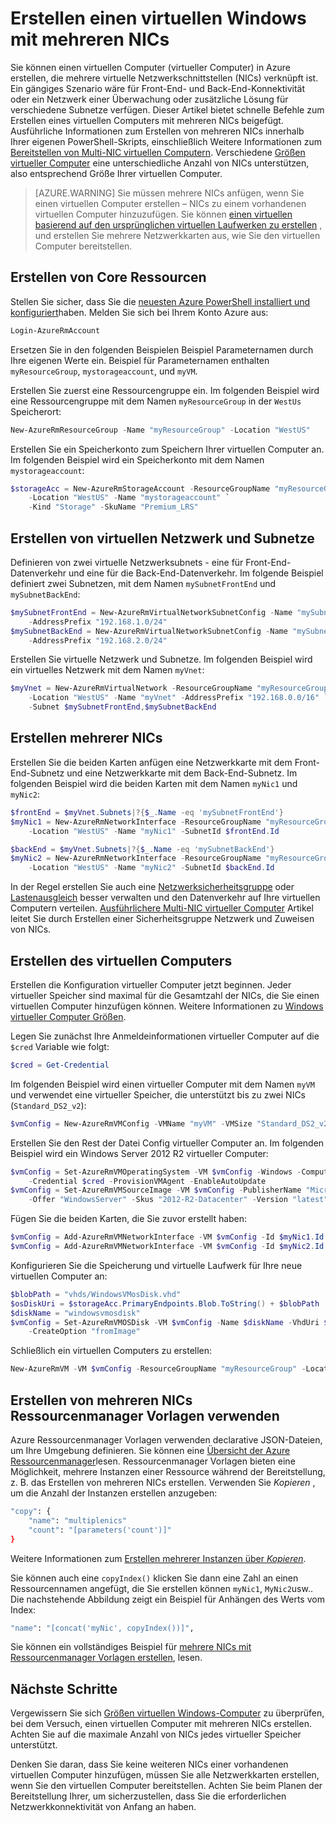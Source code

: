<properties
   pageTitle="Erstellen Sie einen virtuellen Windows mit mehreren NICs | Microsoft Azure"
   description="Informationen Sie zum Erstellen eines Windows virtuellen Computers mit mehreren NICs beigefügt Azure PowerShell oder Ressourcenmanager Vorlagen verwenden."
   services="virtual-machines-windows"
   documentationCenter=""
   authors="iainfoulds"
   manager="timlt"
   editor=""/>

<tags
   ms.service="virtual-machines-windows"
   ms.devlang="na"
   ms.topic="article"
   ms.tgt_pltfrm="vm-windows"
   ms.workload="infrastructure"
   ms.date="10/27/2016"
   ms.author="iainfou"/>

# <a name="creating-a-windows-vm-with-multiple-nics"></a>Erstellen einen virtuellen Windows mit mehreren NICs
Sie können einen virtuellen Computer (virtueller Computer) in Azure erstellen, die mehrere virtuelle Netzwerkschnittstellen (NICs) verknüpft ist. Ein gängiges Szenario wäre für Front-End- und Back-End-Konnektivität oder ein Netzwerk einer Überwachung oder zusätzliche Lösung für verschiedene Subnetze verfügen. Dieser Artikel bietet schnelle Befehle zum Erstellen eines virtuellen Computers mit mehreren NICs beigefügt. Ausführliche Informationen zum Erstellen von mehreren NICs innerhalb Ihrer eigenen PowerShell-Skripts, einschließlich Weitere Informationen zum [Bereitstellen von Multi-NIC virtuellen Computern](../virtual-network/virtual-network-deploy-multinic-arm-ps.md). Verschiedene [Größen virtueller Computer](virtual-machines-windows-sizes.md) eine unterschiedliche Anzahl von NICs unterstützen, also entsprechend Größe Ihrer virtuellen Computer.

>[AZURE.WARNING] Sie müssen mehrere NICs anfügen, wenn Sie einen virtuellen Computer erstellen – NICs zu einem vorhandenen virtuellen Computer hinzuzufügen. Sie können [einen virtuellen basierend auf den ursprünglichen virtuellen Laufwerken zu erstellen](virtual-machines-windows-vhd-copy.md) , und erstellen Sie mehrere Netzwerkkarten aus, wie Sie den virtuellen Computer bereitstellen.

## <a name="create-core-resources"></a>Erstellen von Core Ressourcen
Stellen Sie sicher, dass Sie die [neuesten Azure PowerShell installiert und konfiguriert](../powershell-install-configure.md)haben. Melden Sie sich bei Ihrem Konto Azure aus:

```powershell
Login-AzureRmAccount
```

Ersetzen Sie in den folgenden Beispielen Beispiel Parameternamen durch Ihre eigenen Werte ein. Beispiel für Parameternamen enthalten `myResourceGroup`, `mystorageaccount`, und `myVM`.

Erstellen Sie zuerst eine Ressourcengruppe ein. Im folgenden Beispiel wird eine Ressourcengruppe mit dem Namen `myResourceGroup` in der `WestUs` Speicherort:

```powershell
New-AzureRmResourceGroup -Name "myResourceGroup" -Location "WestUS"
```

Erstellen Sie ein Speicherkonto zum Speichern Ihrer virtuellen Computer an. Im folgenden Beispiel wird ein Speicherkonto mit dem Namen `mystorageaccount`:

```powershell
$storageAcc = New-AzureRmStorageAccount -ResourceGroupName "myResourceGroup" `
    -Location "WestUS" -Name "mystorageaccount" `
    -Kind "Storage" -SkuName "Premium_LRS" 
```

## <a name="create-virtual-network-and-subnets"></a>Erstellen von virtuellen Netzwerk und Subnetze
Definieren von zwei virtuelle Netzwerksubnets - eine für Front-End-Datenverkehr und eine für die Back-End-Datenverkehr. Im folgende Beispiel definiert zwei Subnetzen, mit dem Namen `mySubnetFrontEnd` und `mySubnetBackEnd`:

```powershell
$mySubnetFrontEnd = New-AzureRmVirtualNetworkSubnetConfig -Name "mySubnetFrontEnd" `
    -AddressPrefix "192.168.1.0/24"
$mySubnetBackEnd = New-AzureRmVirtualNetworkSubnetConfig -Name "mySubnetBackEnd" `
    -AddressPrefix "192.168.2.0/24"
```

Erstellen Sie virtuelle Netzwerk und Subnetze. Im folgenden Beispiel wird ein virtuelles Netzwerk mit dem Namen `myVnet`:

```powershell
$myVnet = New-AzureRmVirtualNetwork -ResourceGroupName "myResourceGroup" `
    -Location "WestUS" -Name "myVnet" -AddressPrefix "192.168.0.0/16" `
    -Subnet $mySubnetFrontEnd,$mySubnetBackEnd
```


## <a name="create-multiple-nics"></a>Erstellen mehrerer NICs
Erstellen Sie die beiden Karten anfügen eine Netzwerkkarte mit dem Front-End-Subnetz und eine Netzwerkkarte mit dem Back-End-Subnetz. Im folgenden Beispiel wird die beiden Karten mit dem Namen `myNic1` und `myNic2`:

```powershell
$frontEnd = $myVnet.Subnets|?{$_.Name -eq 'mySubnetFrontEnd'}
$myNic1 = New-AzureRmNetworkInterface -ResourceGroupName "myResourceGroup" `
    -Location "WestUS" -Name "myNic1" -SubnetId $frontEnd.Id

$backEnd = $myVnet.Subnets|?{$_.Name -eq 'mySubnetBackEnd'}
$myNic2 = New-AzureRmNetworkInterface -ResourceGroupName "myResourceGroup" `
    -Location "WestUS" -Name "myNic2" -SubnetId $backEnd.Id
```

In der Regel erstellen Sie auch eine [Netzwerksicherheitsgruppe](../virtual-network/virtual-networks-nsg.md) oder [Lastenausgleich](../load-balancer/load-balancer-overview.md) besser verwalten und den Datenverkehr auf Ihre virtuellen Computern verteilen. [Ausführlichere Multi-NIC virtueller Computer](../virtual-network/virtual-network-deploy-multinic-arm-ps.md) Artikel leitet Sie durch Erstellen einer Sicherheitsgruppe Netzwerk und Zuweisen von NICs.


## <a name="create-the-virtual-machine"></a>Erstellen des virtuellen Computers
Erstellen die Konfiguration virtueller Computer jetzt beginnen. Jeder virtueller Speicher sind maximal für die Gesamtzahl der NICs, die Sie einen virtuellen Computer hinzufügen können. Weitere Informationen zu [Windows virtueller Computer Größen](virtual-machines-windows-sizes.md). 

Legen Sie zunächst Ihre Anmeldeinformationen virtueller Computer auf die `$cred` Variable wie folgt:

```powershell
$cred = Get-Credential
```

Im folgenden Beispiel wird einen virtueller Computer mit dem Namen `myVM` und verwendet eine virtueller Speicher, die unterstützt bis zu zwei NICs (`Standard_DS2_v2`):

```powershell
$vmConfig = New-AzureRmVMConfig -VMName "myVM" -VMSize "Standard_DS2_v2"
```

Erstellen Sie den Rest der Datei Config virtueller Computer an. Im folgenden Beispiel wird ein Windows Server 2012 R2 virtueller Computer:

```powershell
$vmConfig = Set-AzureRmVMOperatingSystem -VM $vmConfig -Windows -ComputerName Te"MyVM" `
    -Credential $cred -ProvisionVMAgent -EnableAutoUpdate
$vmConfig = Set-AzureRmVMSourceImage -VM $vmConfig -PublisherName "MicrosoftWindowsServer" `
    -Offer "WindowsServer" -Skus "2012-R2-Datacenter" -Version "latest"
```

Fügen Sie die beiden Karten, die Sie zuvor erstellt haben:

```powershell
$vmConfig = Add-AzureRmVMNetworkInterface -VM $vmConfig -Id $myNic1.Id -Primary
$vmConfig = Add-AzureRmVMNetworkInterface -VM $vmConfig -Id $myNic2.Id
```

Konfigurieren Sie die Speicherung und virtuelle Laufwerk für Ihre neue virtuellen Computer an:

```powershell
$blobPath = "vhds/WindowsVMosDisk.vhd"
$osDiskUri = $storageAcc.PrimaryEndpoints.Blob.ToString() + $blobPath
$diskName = "windowsvmosdisk"
$vmConfig = Set-AzureRmVMOSDisk -VM $vmConfig -Name $diskName -VhdUri $osDiskUri `
    -CreateOption "fromImage"
```

Schließlich ein virtuellen Computers zu erstellen:

```powershell
New-AzureRmVM -VM $vmConfig -ResourceGroupName "myResourceGroup" -Location "WestUS"
```

## <a name="creating-multiple-nics-using-resource-manager-templates"></a>Erstellen von mehreren NICs Ressourcenmanager Vorlagen verwenden
Azure Ressourcenmanager Vorlagen verwenden declarative JSON-Dateien, um Ihre Umgebung definieren. Sie können eine [Übersicht der Azure Ressourcenmanager](../azure-resource-manager/resource-group-overview.md)lesen. Ressourcenmanager Vorlagen bieten eine Möglichkeit, mehrere Instanzen einer Ressource während der Bereitstellung, z. B. das Erstellen von mehreren NICs erstellen. Verwenden Sie *Kopieren* , um die Anzahl der Instanzen erstellen anzugeben:

```bash
"copy": {
    "name": "multiplenics"
    "count": "[parameters('count')]"
}
```

Weitere Informationen zum [Erstellen mehrerer Instanzen über *Kopieren*](../resource-group-create-multiple.md). 

Sie können auch eine `copyIndex()` klicken Sie dann eine Zahl an einen Ressourcennamen angefügt, die Sie erstellen können `myNic1`, `MyNic2`usw.. Die nachstehende Abbildung zeigt ein Beispiel für Anhängen des Werts vom Index:

```bash
"name": "[concat('myNic', copyIndex())]", 
```

Sie können ein vollständiges Beispiel für [mehrere NICs mit Ressourcenmanager Vorlagen erstellen](../virtual-network/virtual-network-deploy-multinic-arm-template.md), lesen.

## <a name="next-steps"></a>Nächste Schritte
Vergewissern Sie sich [Größen virtuellen Windows-Computer](virtual-machines-windows-sizes.md) zu überprüfen, bei dem Versuch, einen virtuellen Computer mit mehreren NICs erstellen. Achten Sie auf die maximale Anzahl von NICs jedes virtueller Speicher unterstützt. 

Denken Sie daran, dass Sie keine weiteren NICs einer vorhandenen virtuellen Computer hinzufügen, müssen Sie alle Netzwerkkarten erstellen, wenn Sie den virtuellen Computer bereitstellen. Achten Sie beim Planen der Bereitstellung Ihrer, um sicherzustellen, dass Sie die erforderlichen Netzwerkkonnektivität von Anfang an haben.